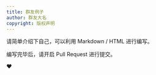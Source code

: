 ```yaml
---
title: 群友例子
author: 群友大名
copyright: 版权声明
---
```


请简单介绍下自己，可以利用 Markdown / HTML 进行编写。

编写完毕后，请开启 Pull Request 进行提交。

❤
